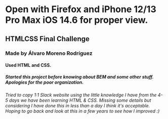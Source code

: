 # Open with Firefox and iPhone 12/13 Pro Max iOS 14.6 for proper view.

## HTMLCSS Final Challenge

### Made by Álvaro Moreno Rodríguez

#### Used HTML and CSS.

##### Started this project before knowing about BEM and some other stuff. Apologies for the poor organization.

###### Tried to copy 1:1 Slack website using the little knowledge I have from the 4-5 days we have been learning HTML & CSS. Missing some details but considering I have done this in less than a day I think it's acceptable. Hoping to go back and look at this in a few years to see how I improved :)